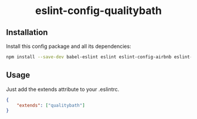 <h1 align="center">eslint-config-qualitybath</h1>

## Installation

Install this config package and all its dependencies:

```bash
npm install --save-dev babel-eslint eslint eslint-config-airbnb eslint-plugin-filenames eslint-plugin-import eslint-plugin-jsx-a11y eslint-config-qualitybath eslint-plugin-react
```

## Usage

Just add the extends attribute to your .eslintrc.

```json
{
	"extends": ["qualitybath"]
}
```
